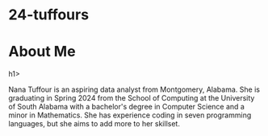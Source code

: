 # 24-tuffours
<h1>About Me</h1>h1>  

Nana Tuffour is an aspiring data analyst from Montgomery, Alabama. She is graduating in Spring 2024 from the School of Computing at the University of South Alabama with a bachelor's degree in Computer Science and a minor in Mathematics. She has experience coding in seven programming languages, but she aims to add more to her skillset. 
